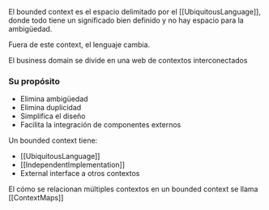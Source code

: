 El bounded context es el espacio delimitado por el [[UbiquitousLanguage]], donde todo tiene un significado bien definido y no hay espacio para la ambigüedad.

Fuera de este context, el lenguaje cambia.

El business domain se divide en una web de contextos interconectados

### Su propósito
- Elimina ambigüedad
- Elimina duplicidad
- Simplifica el diseño
- Facilita la integración de componentes externos

Un bounded context tiene:

- [[UbiquitousLanguage]]
- [[IndependentImplementation]]
- External interface a otros contextos

El cómo se relacionan múltiples contextos en un bounded context se llama [[ContextMaps]]